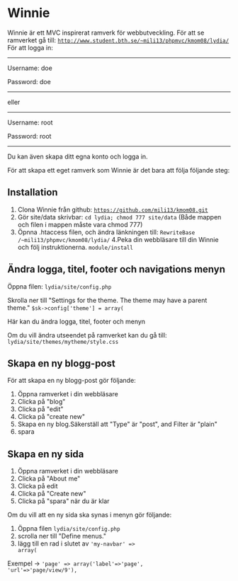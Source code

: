 Winnie
====================================
Winnie är ett MVC inspirerat ramverk för webbutveckling. 
För att se ramverket gå till: <code>http://www.student.bth.se/~mili13/phpmvc/kmom08/lydia/</code>
För att logga in:

______________________
Username: doe

Password: doe
____________

eller
__________
Username: root

Password: root
______________________
Du kan även skapa ditt egna konto och logga in.

För att skapa ett eget ramverk som Winnie är det bara att följa följande steg:

Installation
-------------

1. Clona Winnie från github: <code>https://github.com/mili13/kmom08.git</code>
2. Gör site/data skrivbar: <code>cd lydia; chmod 777 site/data</code>
(Både mappen och filen i mappen måste vara chmod 777)
3. Öpnna .htaccess filen, och ändra länkningen till:
 <code>RewriteBase /~mili13/phpmvc/kmom08/lydia/</code>
4.Peka din webbläsare till din Winnie och följ instruktionerna.
<code>module/install</code>

Ändra logga, titel, footer och navigations menyn
--------------------
Öppna filen: 
<code>lydia/site/config.php</code>

Skrolla ner till "Settings for the theme. The theme may have a parent theme."
<code>$sk->config['theme'] = array(</code>

Här kan du ändra logga, titel, footer och menyn

Om du vill ändra utseendet på ramverket kan du gå till:
<code>lydia/site/themes/mytheme/style.css</code>


Skapa en ny blogg-post
--------------------

För att skapa en ny blogg-post gör följande:


1. Öppna ramverket i din webbläsare
2. Clicka på "blog"
3. Clicka på "edit" 
4. Clicka på "create new"
5. Skapa en ny blog.Säkerställ att "Type" är "post", and Filter är "plain"
6. spara


Skapa en ny sida
--------------------

1. Öppna ramverket i din webbläsare
2. Clicka på "About me"
3. Clicka på edit
4. Clicka på "Create new"
5. Clicka på "spara" när du är klar

Om du vill att en ny sida ska synas i menyn gör följande:

1. Öppna filen <code>lydia/site/config.php</code>
2. scrolla ner till "Define menus."
3. lägg till en rad i slutet av <code>'my-navbar' => array(</code>

Exempel -> <code>'page' => array('label'=>'page', 'url'=>'page/view/9'),</code>


